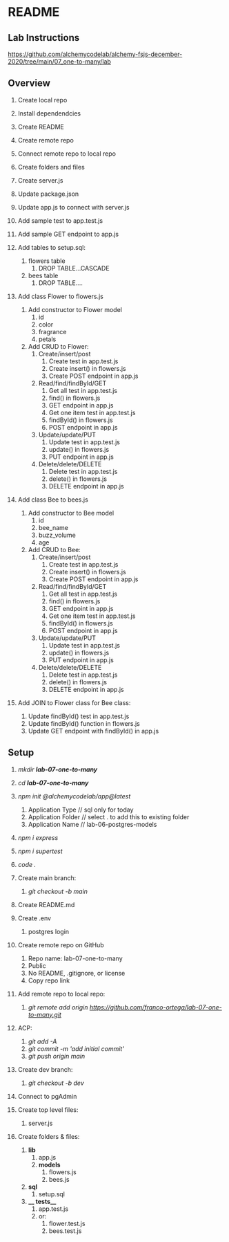 # README

## Lab Instructions

https://github.com/alchemycodelab/alchemy-fsjs-december-2020/tree/main/07_one-to-many/lab

## Overview

1. Create local repo
1. Install dependendcies
1. Create README
1. Create remote repo
1. Connect remote repo to local repo
1. Create folders and files
1. Create server.js
1. Update package.json
1. Update app.js to connect with server.js
1. Add sample test to app.test.js
1. Add sample GET endpoint to app.js
1. Add tables to setup.sql:
    1. flowers table
        1. DROP TABLE...CASCADE
    2. bees table
        1. DROP TABLE....

1. Add class Flower to flowers.js
    1. Add constructor to Flower model
        1. id
        1. color
        1. fragrance
        1. petals
    1. Add CRUD to Flower:
        1. Create/insert/post
            1. Create test in app.test.js
            1. Create insert() in flowers.js
            1. Create POST endpoint in app.js
        1. Read/find/findById/GET
            1. Get all test in app.test.js
            1. find() in flowers.js
            1. GET endpoint in app.js
            1. Get one item test in app.test.js
            1. findById() in flowers.js
            1. POST endpoint in app.js
        1. Update/update/PUT
            1. Update test in app.test.js
            1. update() in flowers.js
            1. PUT endpoint in app.js
        1. Delete/delete/DELETE
            1. Delete test in app.test.js
            1. delete() in flowers.js
            1. DELETE endpoint in app.js

1. Add class Bee to bees.js
    1. Add constructor to Bee model
        1. id
        1. bee_name
        1. buzz_volume
        1. age
    1. Add CRUD to Bee:
        1. Create/insert/post
            1. Create test in app.test.js
            1. Create insert() in flowers.js
            1. Create POST endpoint in app.js
        1. Read/find/findById/GET
            1. Get all test in app.test.js
            1. find() in flowers.js
            1. GET endpoint in app.js
            1. Get one item test in app.test.js
            1. findById() in flowers.js
            1. POST endpoint in app.js
        1. Update/update/PUT
            1. Update test in app.test.js
            1. update() in flowers.js
            1. PUT endpoint in app.js
        1. Delete/delete/DELETE
            1. Delete test in app.test.js
            1. delete() in flowers.js
            1. DELETE endpoint in app.js
1. Add JOIN to Flower class for Bee class:
    1. Update findById() test in app.test.js
    1. Update findById() function in flowers.js
    1. Update GET endpoint with findById() in app.js


## Setup

1. *mkdir **lab-07-one-to-many***
1. *cd **lab-07-one-to-many***
1. *npm init @alchemycodelab/app@latest*
    1. Application Type // sql only for today
    1. Application Folder // select . to add this to existing folder
    1. Application Name // lab-06-postgres-models
1. *npm i express*
1. *npm i supertest*
1. *code .*
1. Create main branch:
    1. *git checkout -b main*
1. Create README.md
1. Create .env
    1. postgres login
1. Create remote repo on GitHub
    1. Repo name: lab-07-one-to-many
    1. Public
    1. No README, .gitignore, or license
    1. Copy repo link
1. Add remote repo to local repo:
    1. *git remote add origin https://github.com/franco-ortega/lab-07-one-to-many.git*

1. ACP:
    1. *git add -A*
    1. *git commit -m 'add initial commit'*
    1. *git push origin main*
1. Create dev branch:
    1. *git checkout -b dev*
1. Connect to pgAdmin
1. Create top level files:
    1. server.js
1. Create folders & files:
    1. **lib**
        1. app.js
        1. **models**
            1. flowers.js
            1. bees.js
    1. **sql**
        1. setup.sql
    1. **__ tests__**
        1. app.test.js
        1. or:
            1. flower.test.js
            1. bees.test.js